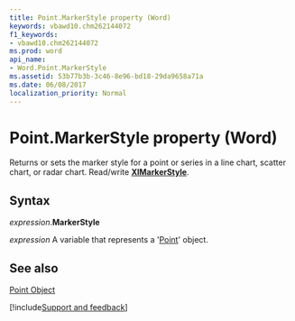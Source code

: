 ```yaml
---
title: Point.MarkerStyle property (Word)
keywords: vbawd10.chm262144072
f1_keywords:
- vbawd10.chm262144072
ms.prod: word
api_name:
- Word.Point.MarkerStyle
ms.assetid: 53b77b3b-3c46-8e96-bd18-29da9658a71a
ms.date: 06/08/2017
localization_priority: Normal
---
```



# Point.MarkerStyle property (Word)

Returns or sets the marker style for a point or series in a line chart, scatter chart, or radar chart. Read/write **[XlMarkerStyle](Word.xlmarkerstyle.md)**.


## Syntax

_expression_.**MarkerStyle**

 _expression_ A variable that represents a '[Point](Word.Point.md)' object.




## See also


[Point Object](Word.Point.md)

[!include[Support and feedback](~/includes/feedback-boilerplate.md)]